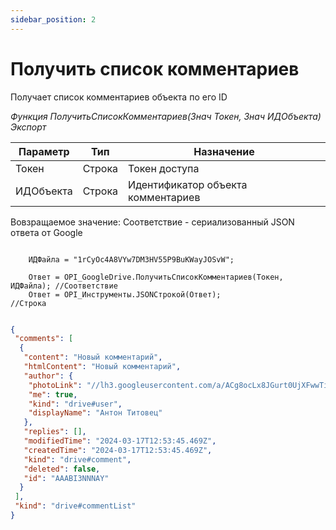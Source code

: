 ```yaml
---
sidebar_position: 2
---
```


# Получить список комментариев
Получает список комментариев объекта по его ID

*Функция ПолучитьСписокКомментариев(Знач Токен, Знач ИДОбъекта) Экспорт*

  | Параметр | Тип | Назначение |
  |-|-|-|
  | Токен | Строка | Токен доступа |
  | ИДОбъекта | Строка | Идентификатор объекта комментариев |
  
  Вовзращаемое значение: Соответствие - сериализованный JSON ответа от Google

```bsl title="Пример кода"
			
    ИДФайла = "1rCyOc4A8VYw7DM3HV55P9BuKWayJOSvW";

    Ответ = OPI_GoogleDrive.ПолучитьСписокКомментариев(Токен, ИДФайла); //Соответствие
    Ответ = OPI_Инструменты.JSONСтрокой(Ответ);                         //Строка

```


```json title="Результат"

{
 "comments": [
  {
   "content": "Новый комментарий",
   "htmlContent": "Новый комментарий",
   "author": {
    "photoLink": "//lh3.googleusercontent.com/a/ACg8ocLx8JGurt0UjXFwwTiB6ZoDPWslW1EnfCTahrwrIllM6Q=s50-c-k-no",
    "me": true,
    "kind": "drive#user",
    "displayName": "Антон Титовец"
   },
   "replies": [],
   "modifiedTime": "2024-03-17T12:53:45.469Z",
   "createdTime": "2024-03-17T12:53:45.469Z",
   "kind": "drive#comment",
   "deleted": false,
   "id": "AAABI3NNNAY"
  }
 ],
 "kind": "drive#commentList"
}

```
